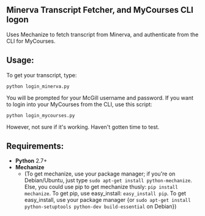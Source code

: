 Minerva Transcript Fetcher, and MyCourses CLI logon  
-----------
Uses Mechanize to fetch transcript from Minerva, and authenticate from the CLI for MyCourses.  

Usage:  
-----------
To get your transcript, type:
<pre><code>python login_minerva.py</code></pre>You will be prompted for your McGill username and password. If you want to login into your MyCourses from the CLI, use this script:  
<pre><code>python login_mycourses.py</code></pre>However, not sure if it's working. Haven't gotten time to test.

 Requirements:
------
* **Python** 2.7+  
* **Mechanize** 
	* (To get mechanize, use your package manager; if you're on Debian/Ubuntu, just type `sudo apt-get install python-mechanize`. Else, you could use pip to get mechanize thusly: `pip install mechanize`. To get pip, use easy_install: `easy_install pip`. To get easy_install, use your package manager {or `sudo apt-get install python-setuptools python-dev build-essential` on Debian})
